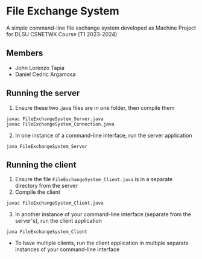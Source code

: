# File Exchange System
A simple command-line file exchange system developed as Machine Project for DLSU CSNETWK Course (T1 2023-2024)

## Members
- John Lorenzo Tapia
- Daniel Cedric Argamosa

## Running the server
1. Ensure these two .java files are in one folder, then compile them
```
javac FileExchangeSystem_Server.java
javac FileExchangeSystem_Connection.java
```
2. In one instance of a command-line interface, run the server application
```
java FileExchangeSystem_Server
```

## Running the client
1. Ensure the file `FileExchangeSystem_Client.java` is in a separate directory from the server
2. Compile the client
```
javac FileExchangeSystem_Client.java
```
3. In another instance of your command-line interface (separate from the server's), run the client application
```
java FileExchangeSystem_Client
```
- To have multiple clients, run the client application in multiple separate instances of your command-line interface
